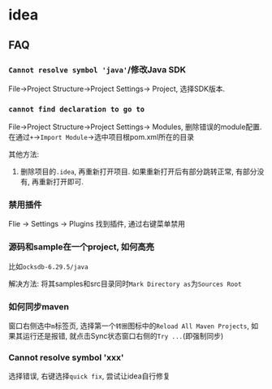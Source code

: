 # idea

## FAQ
### `Cannot resolve symbol 'java'`/修改Java SDK
File->Project Structure->Project Settings-> Project, 选择SDK版本.

### `cannot find declaration to go to`
File->Project Structure->Project Settings-> Modules, 删除错误的module配置. 在通过`+`->`Import Module`->选中项目根pom.xml所在的目录

其他方法:
1. 删除项目的`.idea`, 再重新打开项目. 如果重新打开后有部分跳转正常, 有部分没有, 再重新打开即可.

### 禁用插件
Flie -> Settings -> Plugins 找到插件, 通过右键菜单禁用

### 源码和sample在一个project, 如何高亮
比如`ocksdb-6.29.5/java`

解决方法: 将其samples和src目录同时`Mark Directory as`为`Sources Root`

### 如何同步maven
窗口右侧选中`m`标签页, 选择第一个`转圈`图标中的`Reload All Maven Projects`, 如果其运行还是报错, 就点击Sync状态窗口右侧的`Try ...`(即强制同步)

### Cannot resolve symbol 'xxx'
选择错误, 右键选择`quick fix`, 尝试让idea自行修复